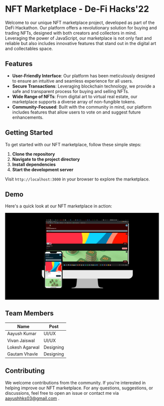 # NFT Marketplace - De-Fi Hacks'22

Welcome to our unique NFT marketplace project, developed as part of the DeFi Hackathon. Our platform offers a revolutionary solution for buying and trading NFTs, designed with both creators and collectors in mind. Leveraging the power of JavaScript, our marketplace is not only fast and reliable but also includes innovative features that stand out in the digital art and collectables space.

## Features

- **User-Friendly Interface**: Our platform has been meticulously designed to ensure an intuitive and seamless experience for all users.
- **Secure Transactions**: Leveraging blockchain technology, we provide a safe and transparent process for buying and selling NFTs.
- **Wide Range of NFTs**: From digital art to virtual real estate, our marketplace supports a diverse array of non-fungible tokens.
- **Community-Focused**: Built with the community in mind, our platform includes features that allow users to vote on and suggest future enhancements.

## Getting Started

To get started with our NFT marketplace, follow these simple steps:

1. **Clone the repository**
2. **Navigate to the project directory**
3. **Install dependencies**
4. **Start the development server**


Visit `http://localhost:3000` in your browser to explore the marketplace.

## Demo

Here's a quick look at our NFT marketplace in action:

![demo](https://raw.githubusercontent.com/aayushhks/de-fi-hacks/main/de-fi-hacks/assets/demo_01.png?raw=true)


## Team Members

| Name             | Post       |
|------------------|------------|
| Aayush Kumar     | UI/UX      |
| Vivan Jaiswal    | UI/UX      |
| Lokesh Agarwal   | Designing  |
| Gautam Vhavle    | Designing  |

## Contributing

We welcome contributions from the community. If you're interested in helping improve our NFT marketplace. For any questions, suggestions, or discussions, feel free to open an issue or contact me via aayushhks03@gmail.com .
